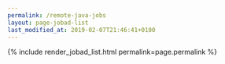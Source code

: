 ```yaml
---
permalink: /remote-java-jobs
layout: page-jobad-list
last_modified_at: 2019-02-07T21:46:41+0100
---
```

{% include render_jobad_list.html permalink=page.permalink %}
